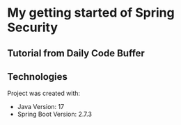 # My getting started of Spring Security
## Tutorial from Daily Code Buffer

## Technologies
Project was created with:
* Java Version: 17
* Spring Boot Version: 2.7.3
